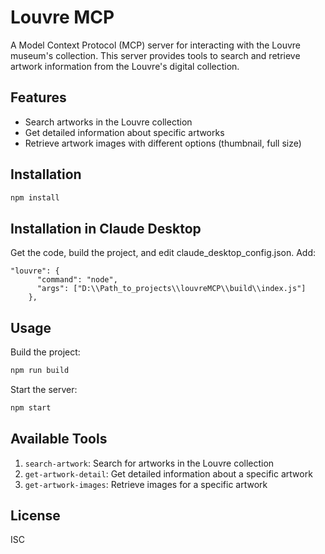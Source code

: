 # Louvre MCP

A Model Context Protocol (MCP) server for interacting with the Louvre museum's collection. This server provides tools to search and retrieve artwork information from the Louvre's digital collection.

## Features

- Search artworks in the Louvre collection
- Get detailed information about specific artworks
- Retrieve artwork images with different options (thumbnail, full size)

## Installation

```bash
npm install
```

## Installation in Claude Desktop

Get the code, build the project, and edit claude_desktop_config.json.
Add: 
```
"louvre": {
      "command": "node",
      "args": ["D:\\Path_to_projects\\louvreMCP\\build\\index.js"]
    },
```

    
## Usage

Build the project:
```bash
npm run build
```

Start the server:
```bash
npm start
```

## Available Tools

1. `search-artwork`: Search for artworks in the Louvre collection
2. `get-artwork-detail`: Get detailed information about a specific artwork
3. `get-artwork-images`: Retrieve images for a specific artwork

## License

ISC
